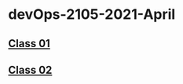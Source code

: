 # devOps-2105-2021-April

## [Class 01](https://github.com/laziestcoder/devOps-2105-2021-April/tree/master/01)
## [Class 02](https://github.com/laziestcoder/devOps-2105-2021-April/tree/master/02)
